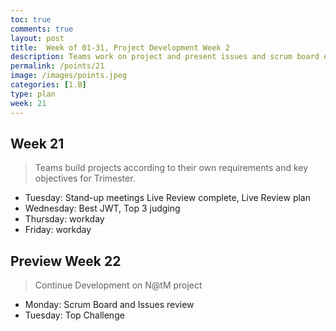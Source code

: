 ```yaml
---
toc: true
comments: true
layout: post
title:  Week of 01-31, Project Development Week 2
description: Teams work on project and present issues and scrum board each Monday.
permalink: /points/21
image: /images/points.jpeg
categories: [1.B]
type: plan
week: 21
---
```


## Week 21
> Teams build projects according to their own requirements and key objectives for Trimester.
- Tuesday: Stand-up meetings Live Review complete, Live Review plan
- Wednesday: Best JWT, Top 3 judging
- Thursday: workday
- Friday: workday

## Preview Week 22
> Continue Development on N@tM project
- Monday: Scrum Board and Issues review
- Tuesday: Top Challenge